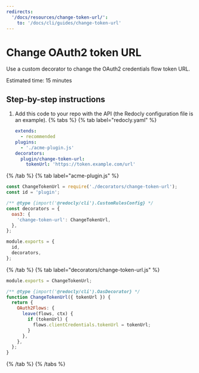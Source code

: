 ```yaml
---
redirects:
  '/docs/resources/change-token-url/':
    to: '/docs/cli/guides/change-token-url'
---
```


# Change OAuth2 token URL

Use a custom decorator to change the OAuth2 credentials flow token URL.

Estimated time: 15 minutes

## Step-by-step instructions

1. Add this code to your repo with the API (the Redocly configuration file is an example).
{% tabs %}
{% tab label="redocly.yaml" %}
   ```yaml
   extends:
     - recommended
   plugins:
     - './acme-plugin.js'
   decorators:
     plugin/change-token-url:
       tokenUrl: 'https://token.example.com/url'
   ```
{% /tab  %}
{% tab label="acme-plugin.js" %}
   ```js
   const ChangeTokenUrl = require('./decorators/change-token-url');
   const id = 'plugin';

   /** @type {import('@redocly/cli').CustomRulesConfig} */
   const decorators = {
     oas3: {
       'change-token-url': ChangeTokenUrl,
     },
   };

   module.exports = {
     id,
     decorators,
   };
   ```
{% /tab  %}
{% tab label="decorators/change-token-url.js" %}
   ```js
   module.exports = ChangeTokenUrl;

   /** @type {import('@redocly/cli').OasDecorator} */
   function ChangeTokenUrl({ tokenUrl }) {
     return {
       OAuth2Flows: {
         leave(flows, ctx) {
           if (tokenUrl) {
             flows.clientCredentials.tokenUrl = tokenUrl;
           }
         },
       },
     };
   }
   ```
{% /tab  %}
{% /tabs  %}
